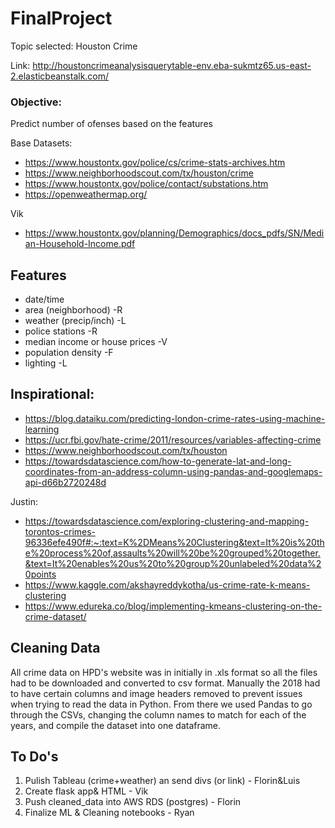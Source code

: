# FinalProject

Topic selected:
Houston Crime

Link: http://houstoncrimeanalysisquerytable-env.eba-sukmtz65.us-east-2.elasticbeanstalk.com/

### Objective:
Predict number of ofenses based on the features

Base Datasets: 
- https://www.houstontx.gov/police/cs/crime-stats-archives.htm
- https://www.neighborhoodscout.com/tx/houston/crime
- https://www.houstontx.gov/police/contact/substations.htm
- https://openweathermap.org/

Vik
- https://www.houstontx.gov/planning/Demographics/docs_pdfs/SN/Median-Household-Income.pdf

## Features

 - date/time 
 - area (neighborhood) -R
 - weather (precip/inch) -L
 - police stations -R
 - median income or house prices -V
 - population density -F
 - lighting -L
 


## Inspirational:

 - https://blog.dataiku.com/predicting-london-crime-rates-using-machine-learning
 - https://ucr.fbi.gov/hate-crime/2011/resources/variables-affecting-crime
 - https://www.neighborhoodscout.com/tx/houston
 - https://towardsdatascience.com/how-to-generate-lat-and-long-coordinates-from-an-address-column-using-pandas-and-googlemaps-api-d66b2720248d
 
 Justin:
 - https://towardsdatascience.com/exploring-clustering-and-mapping-torontos-crimes-96336efe490f#:~:text=K%2DMeans%20Clustering&text=It%20is%20the%20process%20of,assaults%20will%20be%20grouped%20together.&text=It%20enables%20us%20to%20group%20unlabeled%20data%20points
 - https://www.kaggle.com/akshayreddykotha/us-crime-rate-k-means-clustering
 - https://www.edureka.co/blog/implementing-kmeans-clustering-on-the-crime-dataset/
 
 
 ## Cleaning Data
All crime data on HPD's website was in initially in .xls format so all the files had to be downloaded and converted to csv format. Manually the 2018 had to have certain columns and image headers removed to prevent issues when trying to read the data in Python. From there we used Pandas to go through the CSVs, changing the column names to match for each of the years, and compile the dataset into one dataframe.


## To Do's
1. Pulish Tableau (crime+weather) an send divs (or link) - Florin&Luis
2. Create flask app& HTML - Vik
3. Push cleaned_data into AWS RDS (postgres) - Florin
4. Finalize ML & Cleaning notebooks - Ryan
